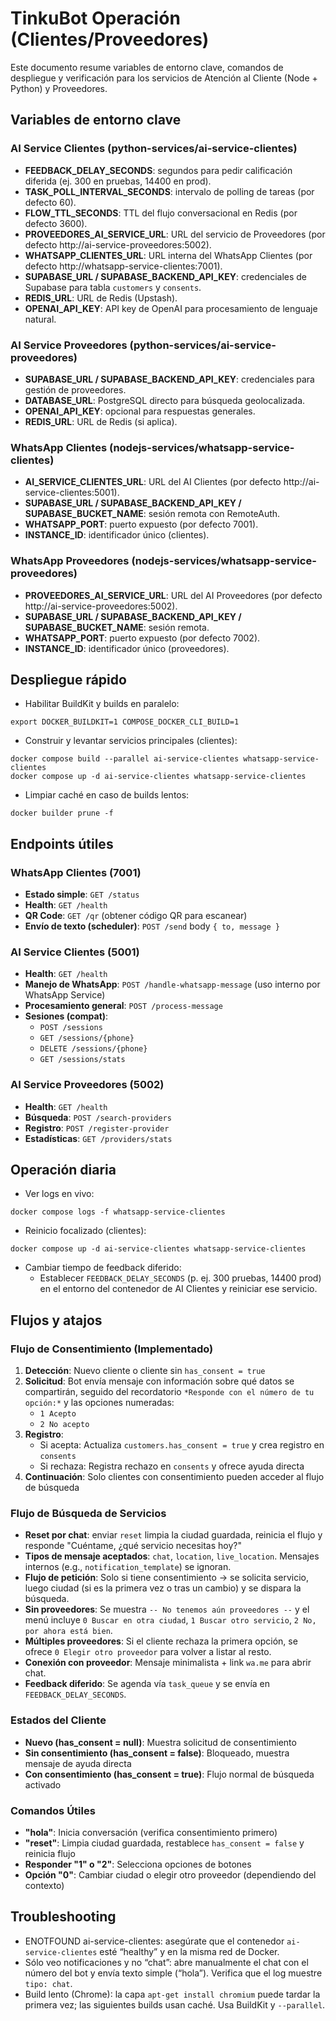 # TinkuBot Operación (Clientes/Proveedores)

Este documento resume variables de entorno clave, comandos de despliegue y verificación para los servicios de Atención al Cliente (Node + Python) y Proveedores.

## Variables de entorno clave

### AI Service Clientes (python-services/ai-service-clientes)
- **FEEDBACK_DELAY_SECONDS**: segundos para pedir calificación diferida (ej. 300 en pruebas, 14400 en prod).
- **TASK_POLL_INTERVAL_SECONDS**: intervalo de polling de tareas (por defecto 60).
- **FLOW_TTL_SECONDS**: TTL del flujo conversacional en Redis (por defecto 3600).
- **PROVEEDORES_AI_SERVICE_URL**: URL del servicio de Proveedores (por defecto http://ai-service-proveedores:5002).
- **WHATSAPP_CLIENTES_URL**: URL interna del WhatsApp Clientes (por defecto http://whatsapp-service-clientes:7001).
- **SUPABASE_URL / SUPABASE_BACKEND_API_KEY**: credenciales de Supabase para tabla `customers` y `consents`.
- **REDIS_URL**: URL de Redis (Upstash).
- **OPENAI_API_KEY**: API key de OpenAI para procesamiento de lenguaje natural.

### AI Service Proveedores (python-services/ai-service-proveedores)
- **SUPABASE_URL / SUPABASE_BACKEND_API_KEY**: credenciales para gestión de proveedores.
- **DATABASE_URL**: PostgreSQL directo para búsqueda geolocalizada.
- **OPENAI_API_KEY**: opcional para respuestas generales.
- **REDIS_URL**: URL de Redis (si aplica).

### WhatsApp Clientes (nodejs-services/whatsapp-service-clientes)
- **AI_SERVICE_CLIENTES_URL**: URL del AI Clientes (por defecto http://ai-service-clientes:5001).
- **SUPABASE_URL / SUPABASE_BACKEND_API_KEY / SUPABASE_BUCKET_NAME**: sesión remota con RemoteAuth.
- **WHATSAPP_PORT**: puerto expuesto (por defecto 7001).
- **INSTANCE_ID**: identificador único (clientes).

### WhatsApp Proveedores (nodejs-services/whatsapp-service-proveedores)
- **PROVEEDORES_AI_SERVICE_URL**: URL del AI Proveedores (por defecto http://ai-service-proveedores:5002).
- **SUPABASE_URL / SUPABASE_BACKEND_API_KEY / SUPABASE_BUCKET_NAME**: sesión remota.
- **WHATSAPP_PORT**: puerto expuesto (por defecto 7002).
- **INSTANCE_ID**: identificador único (proveedores).

## Despliegue rápido

- Habilitar BuildKit y builds en paralelo:
```
export DOCKER_BUILDKIT=1 COMPOSE_DOCKER_CLI_BUILD=1
```
- Construir y levantar servicios principales (clientes):
```
docker compose build --parallel ai-service-clientes whatsapp-service-clientes
docker compose up -d ai-service-clientes whatsapp-service-clientes
```
- Limpiar caché en caso de builds lentos:
```
docker builder prune -f
```

## Endpoints útiles

### WhatsApp Clientes (7001)
- **Estado simple**: `GET /status`
- **Health**: `GET /health`
- **QR Code**: `GET /qr` (obtener código QR para escanear)
- **Envío de texto (scheduler)**: `POST /send` body `{ to, message }`

### AI Service Clientes (5001)
- **Health**: `GET /health`
- **Manejo de WhatsApp**: `POST /handle-whatsapp-message` (uso interno por WhatsApp Service)
- **Procesamiento general**: `POST /process-message`
- **Sesiones (compat)**:
  - `POST /sessions`
  - `GET /sessions/{phone}`
  - `DELETE /sessions/{phone}`
  - `GET /sessions/stats`

### AI Service Proveedores (5002)
- **Health**: `GET /health`
- **Búsqueda**: `POST /search-providers`
- **Registro**: `POST /register-provider`
- **Estadísticas**: `GET /providers/stats`

## Operación diaria

- Ver logs en vivo:
```
docker compose logs -f whatsapp-service-clientes
```
- Reinicio focalizado (clientes):
```
docker compose up -d ai-service-clientes whatsapp-service-clientes
```
- Cambiar tiempo de feedback diferido:
  - Establecer `FEEDBACK_DELAY_SECONDS` (p. ej. 300 pruebas, 14400 prod) en el entorno del contenedor de AI Clientes y reiniciar ese servicio.

## Flujos y atajos

### Flujo de Consentimiento (Implementado)
1. **Detección**: Nuevo cliente o cliente sin `has_consent = true`
2. **Solicitud**: Bot envía mensaje con información sobre qué datos se compartirán, seguido del recordatorio `*Responde con el número de tu opción:*` y las opciones numeradas:
   - `1 Acepto`
   - `2 No acepto`
3. **Registro**:
   - Si acepta: Actualiza `customers.has_consent = true` y crea registro en `consents`
   - Si rechaza: Registra rechazo en `consents` y ofrece ayuda directa
4. **Continuación**: Solo clientes con consentimiento pueden acceder al flujo de búsqueda

### Flujo de Búsqueda de Servicios
- **Reset por chat**: enviar `reset` limpia la ciudad guardada, reinicia el flujo y responde "Cuéntame, ¿qué servicio necesitas hoy?"
- **Tipos de mensaje aceptados**: `chat`, `location`, `live_location`. Mensajes internos (e.g., `notification_template`) se ignoran.
- **Flujo de petición**: Solo si tiene consentimiento → se solicita servicio, luego ciudad (si es la primera vez o tras un cambio) y se dispara la búsqueda.
- **Sin proveedores**: Se muestra `-- No tenemos aún proveedores --` y el menú incluye `0 Buscar en otra ciudad`, `1 Buscar otro servicio`, `2 No, por ahora está bien`.
- **Múltiples proveedores**: Si el cliente rechaza la primera opción, se ofrece `0 Elegir otro proveedor` para volver a listar al resto.
- **Conexión con proveedor**: Mensaje minimalista + link `wa.me` para abrir chat.
- **Feedback diferido**: Se agenda vía `task_queue` y se envía en `FEEDBACK_DELAY_SECONDS`.

### Estados del Cliente
- **Nuevo (has_consent = null)**: Muestra solicitud de consentimiento
- **Sin consentimiento (has_consent = false)**: Bloqueado, muestra mensaje de ayuda directa
- **Con consentimiento (has_consent = true)**: Flujo normal de búsqueda activado

### Comandos Útiles
- **"hola"**: Inicia conversación (verifica consentimiento primero)
- **"reset"**: Limpia ciudad guardada, restablece `has_consent = false` y reinicia flujo
- **Responder "1" o "2"**: Selecciona opciones de botones
- **Opción "0"**: Cambiar ciudad o elegir otro proveedor (dependiendo del contexto)

## Troubleshooting

- ENOTFOUND ai-service-clientes: asegúrate que el contenedor `ai-service-clientes` esté “healthy” y en la misma red de Docker.
- Sólo veo notificaciones y no “chat”: abre manualmente el chat con el número del bot y envía texto simple (“hola”). Verifica que el log muestre `tipo: chat`.
- Build lento (Chrome): la capa `apt-get install chromium` puede tardar la primera vez; las siguientes builds usan caché. Usa BuildKit y `--parallel`.
